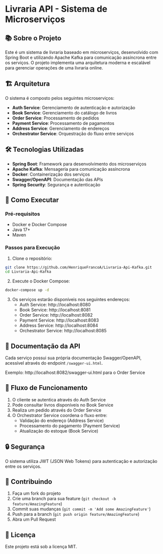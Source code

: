 # Livraria API - Sistema de Microserviços

## 📚 Sobre o Projeto

Este é um sistema de livraria baseado em microserviços, desenvolvido com Spring Boot e utilizando Apache Kafka para comunicação assíncrona entre os serviços. O projeto implementa uma arquitetura moderna e escalável para gerenciar operações de uma livraria online.

## 🏗️ Arquitetura

O sistema é composto pelos seguintes microserviços:

- **Auth Service**: Gerenciamento de autenticação e autorização
- **Book Service**: Gerenciamento do catálogo de livros
- **Order Service**: Processamento de pedidos
- **Payment Service**: Processamento de pagamentos
- **Address Service**: Gerenciamento de endereços
- **Orchestrator Service**: Orquestração do fluxo entre serviços

## 🛠️ Tecnologias Utilizadas

- **Spring Boot**: Framework para desenvolvimento dos microserviços
- **Apache Kafka**: Mensageria para comunicação assíncrona
- **Docker**: Containerização dos serviços
- **Swagger/OpenAPI**: Documentação das APIs
- **Spring Security**: Segurança e autenticação

## 🚀 Como Executar

### Pré-requisitos

- Docker e Docker Compose
- Java 17+
- Maven

### Passos para Execução

1. Clone o repositório:
```bash
git clone https://github.com/HenriqueFrancoA/Livraria-Api-Kafka.git
cd Livraria-Api-Kafka
```

2. Execute o Docker Compose:
```bash
docker-compose up -d
```

3. Os serviços estarão disponíveis nos seguintes endereços:
   - Auth Service: http://localhost:8080
   - Book Service: http://localhost:8081
   - Order Service: http://localhost:8082
   - Payment Service: http://localhost:8083
   - Address Service: http://localhost:8084
   - Orchestrator Service: http://localhost:8085

## 📝 Documentação da API

Cada serviço possui sua própria documentação Swagger/OpenAPI, acessível através do endpoint `/swagger-ui.html`.

Exemplo: http://localhost:8082/swagger-ui.html para o Order Service

## 🔄 Fluxo de Funcionamento

1. O cliente se autentica através do Auth Service
2. Pode consultar livros disponíveis no Book Service
3. Realiza um pedido através do Order Service
4. O Orchestrator Service coordena o fluxo entre:
   - Validação do endereço (Address Service)
   - Processamento do pagamento (Payment Service)
   - Atualização do estoque (Book Service)

## 🔒 Segurança

O sistema utiliza JWT (JSON Web Tokens) para autenticação e autorização entre os serviços.

## 🤝 Contribuindo

1. Faça um fork do projeto
2. Crie uma branch para sua feature (`git checkout -b feature/AmazingFeature`)
3. Commit suas mudanças (`git commit -m 'Add some AmazingFeature'`)
4. Push para a branch (`git push origin feature/AmazingFeature`)
5. Abra um Pull Request

## 📄 Licença

Este projeto está sob a licença MIT.
